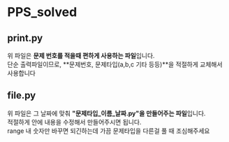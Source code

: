 # PPS_solved

## print.py
위 파일은 **문제 번호를 적을때 편하게 사용하는 파일**입니다.  
단순 출력파일이므로, **문제번호, 문제타입(a,b,c 기타 등등)**을 적절하게 교체해서 사용합니다

## file.py
위 파일은 그 날짜에 맞춰 **"문제타입_이름_날짜.py"을 만들어주는 파일**입니다.  
적절하게 안에 내용을 수정해서 만들어주시면 됩니다.  
range 내 숫자만 바꾸면 되긴하는데 가끔 문제타입을 다른걸 풀 때 조심해주세요